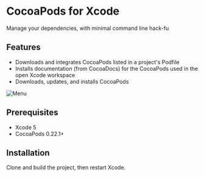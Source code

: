 # CocoaPods for Xcode

Manage your dependencies, with minimal command line hack-fu

## Features

- Downloads and integrates CocoaPods listed in a project's Podfile
- Installs documentation (from CocoaDocs) for the CocoaPods used in the open Xcode workspace
- Downloads, updates, and installs CocoaPods

![Menu](https://github.com/kattrali/cocoadocs-xcode-plugin/raw/master/menu.png)


## Prerequisites

- Xcode 5
- CocoaPods 0.22.1+


## Installation

Clone and build the project, then restart Xcode.
